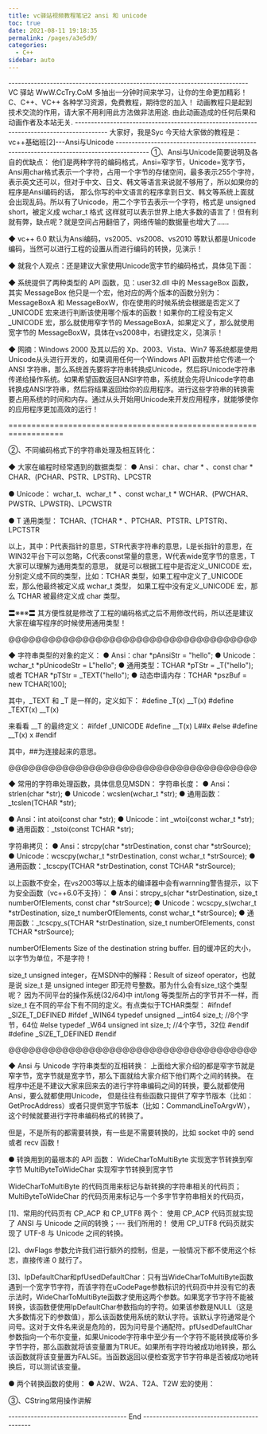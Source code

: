 ```yaml
---
title: vc驿站视频教程笔记2 ansi 和 unicode
toc: true
date: 2021-08-11 19:18:35
permalink: /pages/a3e5d9/
categories:
  - C++
sidebar: auto
---
```


\---------------------------------------------------------------------------
VC 驿站
WwW.CcTry.CoM
多抽出一分钟时间来学习，让你的生命更加精彩！
C、C++、VC++ 各种学习资源，免费教程，期待您的加入！
动画教程只是起到技术交流的作用，请大家不用利用此方法做非法用途.
由此动画造成的任何后果和动画作者及本站无关.
\----------------------------------------------------------------------------------------
大家好，我是Syc
今天给大家做的教程是：
vc++基础班[2]---Ansi与Unicode
\----------------------------------------------------------------------------------------
①、Ansi与Unicode简要说明及各自的优缺点：
他们是两种字符的编码格式，Ansi=窄字节，Unicode=宽字节，Ansi用char格式表示一个字符，占用一个字节的存储空间，最多表示255个字符，
表示英文还可以，但对于中文、日文、韩文等语言来说就不够用了，所以如果你的程序是Ansi编码的话，
那么你写的中文语言的程序拿到日文、韩文等系统上面就会出现乱码。所以有了Unicode，用二个字节去表示一个字符，格式是 unsigned short，被定义成 wchar_t 格式
这样就可以表示世界上绝大多数的语言了！但有利就有弊，缺点呢？就是空间占用翻倍了，网络传输的数据量也增大了……

◆ vc++ 6.0 默认为Ansi编码，vs2005、vs2008、vs2010 等默认都是Unicode编码，当然可以进行工程的设置从而进行编码的转换，见演示！

◆ 就我个人观点：还是建议大家使用Unicode宽字节的编码格式，具体见下面：

◆ 系统提供了两种类型的 API 函数，见：user32.dll 中的 MessageBox 函数，其实 MessageBox 他只是一个宏，他对应的两个版本的函数分别为：MessageBoxA 和 MessageBoxW，你在使用的时候系统会根据是否定义了_UNICODE 宏来进行判断该使用哪个版本的函数！如果你的工程没有定义_UNICODE 宏，那么就使用窄字节的 MessageBoxA，如果定义了，那么就使用宽字节的 MessageBoxW，具体在vs2008中，右键找定义，见演示！

◆ 网摘：Windows 2000 及其以后的 Xp、2003、Vista、Win7 等系统都是使用Unicode从头进行开发的，如果调用任何一个Windows API 函数并给它传递一个 ANSI 字符串，那么系统首先要将字符串转换成Unicode，然后将Unicode字符串传递给操作系统。如果希望函数返回ANSI字符串，系统就会先将Unicode字符串转换成ANSI字符串，然后将结果返回给你的应用程序。进行这些字符串的转换需要占用系统的时间和内存。通过从头开始用Unicode来开发应用程序，就能够使你的应用程序更加高效的运行！

==================================================================

②、不同编码格式下的字符串处理及相互转化：

◆ 大家在编程时经常遇到的数据类型：
● Ansi：
char、char * 、const char *
CHAR、(PCHAR、PSTR、LPSTR)、LPCSTR

● Unicode：
wchar_t、wchar_t * 、const wchar_t *
WCHAR、(PWCHAR、PWSTR、LPWSTR)、LPCWSTR

● T 通用类型：
TCHAR、(TCHAR * 、PTCHAR、PTSTR、LPTSTR)、LPCTSTR

以上，其中：P代表指针的意思，STR代表字符串的意思，L是长指针的意思，在WIN32平台下可以忽略，C代表const常量的意思，W代表wide宽字节的意思，T大家可以理解为通用类型的意思，
就是可以根据工程中是否定义_UNICODE 宏，分别定义成不同的类型，比如：TCHAR 类型，如果工程中定义了_UNICODE 宏，那么他最终被定义成 wchar_t 类型，
如果工程中没有定义_UNICODE 宏，那么 TCHAR 被最终定义成 char 类型。

〓※※※〓 其方便性就是修改了工程的编码格式之后不用修改代码，所以还是建议大家在编写程序的时候使用通用类型！

@@@@@@@@@@@@@@@@@@@@@@@@@@@@@@@@@@@@@

◆ 字符串类型的对象的定义：
● Ansi：char *pAnsiStr = "hello";
● Unicode：wchar_t *pUnicodeStr = L"hello";
● 通用类型：TCHAR *pTStr = _T("hello"); 或者 TCHAR *pTStr = _TEXT("hello");
● 动态申请内存：TCHAR *pszBuf = new TCHAR[100];

其中，_TEXT 和 _T 是一样的，定义如下：
\#define _T(x) __T(x)
\#define _TEXT(x) __T(x)

来看看 __T 的最终定义：
\#ifdef _UNICODE
\#define __T(x) L##x
\#else
\#define __T(x) x
\#endif

其中，##为连接起来的意思。

@@@@@@@@@@@@@@@@@@@@@@@@@@@@@@@@@@@@@

◆ 常用的字符串处理函数，具体信息见MSDN：
字符串长度：
● Ansi：strlen(char *str);
● Unicode：wcslen(wchar_t *str);
● 通用函数：_tcslen(TCHAR *str);

● Ansi：int atoi(const char *str);
● Unicode：int _wtoi(const wchar_t *str);
● 通用函数：_tstoi(const TCHAR *str);

字符串拷贝：
● Ansi：strcpy(char *strDestination, const char *strSource);
● Unicode：wcscpy(wchar_t *strDestination, const wchar_t *strSource);
● 通用函数：_tcscpy(TCHAR *strDestination, const TCHAR *strSource);

以上函数不安全，在vs2003等以上版本的编译器中会有warnning警告提示，以下为安全函数（vc++6.0不支持）：
● Ansi：strcpy_s(char *strDestination, size_t numberOfElements, const char *strSource);
● Unicode：wcscpy_s(wchar_t *strDestination, size_t numberOfElements, const wchar_t *strSource);
● 通用函数：_tcscpy_s(TCHAR *strDestination, size_t numberOfElements, const TCHAR *strSource);

numberOfElements
Size of the destination string buffer. 目的缓冲区的大小，以字节为单位，不是字符！

size_t unsigned integer，在MSDN中的解释：Result of sizeof operator，也就是说 size_t 是 unsigned integer 即无符号整数。那为什么会有size_t这个类型呢？
因为不同平台的操作系统(32/64)中 int/long 等类型所占的字节并不一样，而 size_t 在不同的平台下有不同的定义。有点类似于TCHAR类型：
\#ifndef _SIZE_T_DEFINED
\#ifdef _WIN64
typedef unsigned __int64 size_t; //8个字节，64位
\#else
typedef _W64 unsigned int size_t; //4个字节，32位
\#endif
\#define _SIZE_T_DEFINED
\#endif

@@@@@@@@@@@@@@@@@@@@@@@@@@@@@@@@@@@@@

◆ Ansi 与 Unicode 字符串类型的互相转换：
上面给大家介绍的都是窄字节就是窄字节，宽字节就是宽字节，那么下面就给大家介绍下他们两个之间的转换。
在程序中还是不建议大家来回来去的进行字符串编码之间的转换，要么就都使用Ansi，要么就都使用Unicode，
但是往往有些函数只提供了窄字节版本（比如：GetProcAddress）或者只提供宽字节版本（比如：CommandLineToArgvW），
这个时候就要进行字符串编码格式的转换了。

但是，不是所有的都需要转换，有一些是不需要转换的，比如 socket 中的 send 或者 recv 函数！

● 转换用到的最根本的 API 函数：
WideCharToMultiByte 实现宽字节转换到窄字节
MultiByteToWideChar 实现窄字节转换到宽字节

WideCharToMultiByte 的代码页用来标记与新转换的字符串相关的代码页；
MultiByteToWideChar 的代码页用来标记与一个多字节字符串相关的代码页，

[1]、常用的代码页有 CP_ACP 和 CP_UTF8 两个：
使用 CP_ACP 代码页就实现了 ANSI 与 Unicode 之间的转换；--- 我们所用的！
使用 CP_UTF8 代码页就实现了 UTF-8 与 Unicode 之间的转换。

[2]、dwFlags 参数允许我们进行额外的控制，但是，一般情况下都不使用这个标志，直接传递 0 就行了。

[3]、lpDefaultChar和pfUsedDefaultChar：只有当WideCharToMultiByte函数遇到一个宽字节字符，而该字符在uCodePage参数标识的代码页中并没有它的表示法时，WideCharToMultiByte函数才使用这两个参数。如果宽字节字符不能被转换，该函数便使用lpDefaultChar参数指向的字符。如果该参数是NULL（这是大多数情况下的参数值），那么该函数使用系统的默认字符。该默认字符通常是个问号。这对于文件名来说是危险的，因为问号是个通配符。pfUsedDefaultChar参数指向一个布尔变量，如果Unicode字符串中至少有一个字符不能转换成等价多字节字符，那么函数就将该变量置为TRUE。如果所有字符均被成功地转换，那么该函数就将该变量置为FALSE。当函数返回以便检查宽字节字符串是否被成功地转换后，可以测试该变量。

● 两个转换函数的使用：
● A2W、W2A、T2A、T2W 宏的使用：


③、CString常用操作讲解

------------------------------------- End -------------------------------------------
